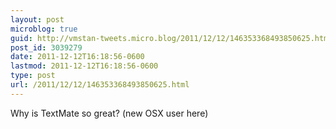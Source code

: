 ```yaml
---
layout: post
microblog: true
guid: http://vmstan-tweets.micro.blog/2011/12/12/146353368493850625.html
post_id: 3039279
date: 2011-12-12T16:18:56-0600
lastmod: 2011-12-12T16:18:56-0600
type: post
url: /2011/12/12/146353368493850625.html
---
```

Why is TextMate so great? (new OSX user here)
